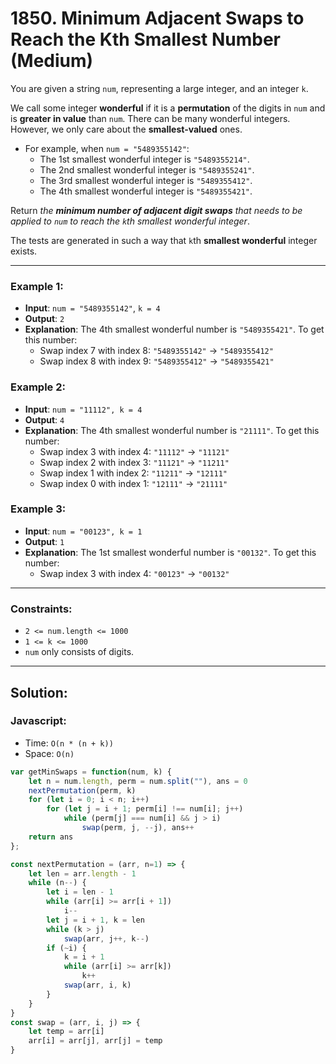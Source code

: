 # 1850. Minimum Adjacent Swaps to Reach the Kth Smallest Number (Medium)

You are given a string `num`, representing a large integer, and an integer `k`.

We call some integer **wonderful** if it is a **permutation** of the digits in `num` and is **greater in value** than `num`. There can be many wonderful integers. However, we only care about the **smallest-valued** ones.

- For example, when `num = "5489355142"`:
   - The 1st smallest wonderful integer is `"5489355214"`.
   - The 2nd smallest wonderful integer is `"5489355241"`.
   - The 3rd smallest wonderful integer is `"5489355412"`.
   - The 4th smallest wonderful integer is `"5489355421"`.

Return _the **minimum number of adjacent digit swaps** that needs to be applied to `num` to reach the `k`th smallest wonderful integer_.

The tests are generated in such a way that `k`th **smallest wonderful** integer exists.

---
### Example 1:
- **Input**: `num = "5489355142"`, `k = 4`
- **Output**: `2`
- **Explanation**: The 4th smallest wonderful number is `"5489355421"`. To get this number:
  - Swap index 7 with index 8: `"5489355142"` -> `"5489355412"`
  - Swap index 8 with index 9: `"5489355412"` -> `"5489355421"`

### Example 2:
- **Input**: `num = "11112", k = 4`
- **Output**: `4`
- **Explanation**: The 4th smallest wonderful number is `"21111"`. To get this number:
  - Swap index 3 with index 4: `"11112"` -> `"11121"`
  - Swap index 2 with index 3: `"11121"` -> `"11211"`
  - Swap index 1 with index 2: `"11211"` -> `"12111"`
  - Swap index 0 with index 1: `"12111"` -> `"21111"`

### Example 3:
- **Input**: `num = "00123", k = 1`
- **Output**: `1`
- **Explanation**: The 1st smallest wonderful number is `"00132"`. To get this number:
  - Swap index 3 with index 4: `"00123"` -> `"00132"`

---
### Constraints:
-    `2 <= num.length <= 1000`
-    `1 <= k <= 1000`
-    `num` only consists of digits.

---
## Solution:
### Javascript:
- Time: `O(n * (n + k))`
- Space: `O(n)`

```js
var getMinSwaps = function(num, k) {
    let n = num.length, perm = num.split(""), ans = 0
    nextPermutation(perm, k)
    for (let i = 0; i < n; i++)
        for (let j = i + 1; perm[i] !== num[i]; j++)
            while (perm[j] === num[i] && j > i)
                swap(perm, j, --j), ans++
    return ans
};

const nextPermutation = (arr, n=1) => {
    let len = arr.length - 1
    while (n--) {
        let i = len - 1
        while (arr[i] >= arr[i + 1])
            i--
        let j = i + 1, k = len
        while (k > j) 
            swap(arr, j++, k--)
        if (~i) {
            k = i + 1
            while (arr[i] >= arr[k])
                k++
            swap(arr, i, k)
        }
    }
}
const swap = (arr, i, j) => {
    let temp = arr[i]
    arr[i] = arr[j], arr[j] = temp
}

```
